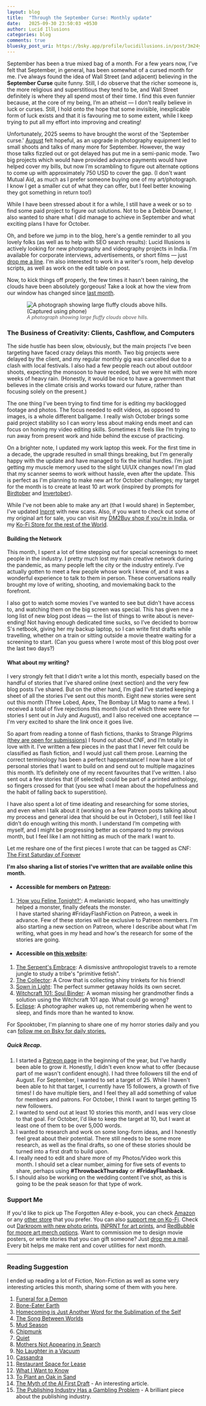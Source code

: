 ```yaml
---
layout: blog
title:  "Through the September Curse: Monthly update"
date:   2025-09-30 23:50:03 +0530
author: Lucid Illusions
categories: blog
comments: true
bluesky_post_uri: https://bsky.app/profile/lucidillusions.in/post/3m24ypdvcrs2n
---
```


September has been a true mixed bag of a month. For a few years now, I’ve felt that September, in general, has been somewhat of a cursed month for me. I've always found the idea of Wall Street (and adjacent) believing in the <strong>September Curse</strong> quite funny. Still, I do observe that the richer someone is, the more religious and superstitious they tend to be, and Wall Street definitely is where they all spend most of their time. I find this even funnier because, at the core of my being, I’m an atheist — I don't really believe in luck or curses. Still, I hold onto the hope that some invisible, inexplicable form of luck exists and that it is favouring me to some extent, while I keep trying to put all my effort into improving and creating!

Unfortunately, 2025 seems to have brought the worst of the 'September curse.' [August](https://ss.lucidillusions.in/blog/2025-08-13-aug2025/) felt hopeful, as an upgrade in photography equipment led to small shoots and talks of many more for September. However, the way those talks fizzled out or got delayed has put me in a semi-panic mode. Two big projects which would have provided advance payments would have helped cover my bills, but now I’m scrambling to figure out alternate options to come up with approximately 750 USD to cover the gap. (I don't want Mutual Aid, as much as I prefer someone buying one of my art/photograph. I know I get a smaller cut of what they can offer, but I feel better knowing they got something in return too!)

While I have been stressed about it for a while, I still have a week or so to find some paid project to figure out solutions. Not to be a Debbie Downer, I also wanted to share what I did manage to achieve in September and what exciting plans I have for October.

Oh, and before we jump in to the blog, here's a gentle reminder to all you lovely folks (as well as to help with SEO search results): Lucid Illusions is actively looking for new photography and videography projects in India. I'm available for corporate interviews, advertisements, or short films — just [drop me a line](mailto:i@lucidillusions.in). I'm also interested to work in a writer's room, help develop scripts, as well as work on the edit table on post.


Now, to kick things off properly, the few times it hasn't been raining, the clouds have been absolutely gorgeous! Take a look at how the view from our window has changed since [last month](https://ss.lucidillusions.in/blog/2025-08-13-aug2025/).

<div class="blog-post-footer-image">
  <img
    src="/assets/images/blog/20250930_blog/1759305981981_400.jpg"
    alt="A photograph showing large fluffy clouds above hills. (Captured using phone)"
    data-full-src="/assets/images/blog/20250930_blog/1759305981981_800.jpg"
    style="max-width: 400px; height: auto; display: block; margin: 0 auto; cursor: zoom-in;"
  >
  <p class="image-caption" style="text-align: left; font-style: italic; font-size: 0.9em; color: #555; max-width: 400px; margin: 0 auto;">
      A photograph showing large fluffy clouds above hills.
  </p>
</div>


### The Business of Creativity: Clients, Cashflow, and Computers

The side hustle has been slow, obviously, but the main projects I’ve been targeting have faced crazy delays this month. Two big projects were delayed by the client, and my regular monthly gig was cancelled due to a clash with local festivals. I also had a few people reach out about outdoor shoots, expecting the monsoon to have receded, but we were hit with more weeks of heavy rain. (Honestly, it would be nice to have a government that believes in the climate crisis and works toward our future, rather than focusing solely on the present.)

The one thing I've been trying to find time for is editing my backlogged footage and photos. The focus needed to edit videos, as opposed to images, is a whole different ballgame. I really wish October brings some paid project stability so I can worry less about making ends meet and can focus on honing my video editing skills. Sometimes it feels like I’m trying to run away from present work and hide behind the excuse of practicing.

On a brighter note, I updated my work laptop this week. For the first time in a decade, the upgrade resulted in small things breaking, but I'm generally happy with the update and have managed to fix the initial hurdles. I’m just getting my muscle memory used to the slight UI/UX changes now! I'm glad that my scanner seems to work without hassle, even after the update. This is perfect as I'm planning to make new art for October challenges; my target for the month is to create at least 10 art work (inspired by prompts for [Birdtober](https://www.aholmesartstudio.com/birdtober) and [Invertober](https://bsky.app/profile/fossilforager.bsky.social/post/3lzr4xwta742h)).

While I've not been able to make any art (that I would share) in September, I've updated [Inprnt](https://www.inprnt.com/gallery/lucidillusions/) with new scans. Also, if you want to check out some of my original art for sale, you can visit my [DM2Buy shop if you're in India](https://lucidillusions.dm2buy.com/), or my [Ko-Fi Store for the rest of the World](https://ko-fi.com/lucidillusions/shop).

#### Building the Network

This month, I spent a lot of time stepping out for special screenings to meet people in the industry. I pretty much lost my main creative network during the pandemic, as many people left the city or the industry entirely. I’ve actually gotten to meet a few people whose work I knew of, and it was a wonderful experience to talk to them in person. These conversations really brought my love of writing, shooting, and moviemaking back to the forefront.

I also got to watch some movies I've wanted to see but didn't have access to, and watching them on the big screen was special. This has given me a long list of new blog post ideas — the list of things to write about is never-ending! Not having enough dedicated time sucks, so I’ve decided to borrow S's netbook, giving her my backup laptop, so I can write first drafts while travelling, whether on a train or sitting outside a movie theatre waiting for a screening to start. (Can you guess where I wrote most of this blog post over the last two days?)


#### What about my writing?

I very strongly felt that I didn’t write a lot this month, especially based on the handful of stories that I’ve shared online (next section) and the very few blog posts I’ve shared. But on the other hand, I’m glad I’ve started keeping a sheet of all the stories I’ve sent out this month. Eight new stories were sent out this month (Three Lobed, Apex, The Bombay Lit Mag to name a few). I received a total of five rejections this month (out of which three were for stories I sent out in July and August), and I also received one acceptance — I'm very excited to share the link once it goes live.

So apart from reading a tonne of flash fictions, thanks to Strange Pilgrims [(they are open for submissions)](https://submissions.strangepilgrims.com/) I found out about CNF, and I’m totally in love with it. I’ve written a few pieces in the past that I never felt could be classified as flash fiction, and I would just call them prose. Learning the correct terminology has been a perfect happenstance! I now have a lot of personal stories that I want to build on and send out to multiple magazines this month. It’s definitely one of my recent favourites that I’ve written. I also sent out a few stories that (if selected) could be part of a printed anthology, so fingers crossed for that (you see what I mean about the hopefulness and the habit of falling back to superstition).

I have also spent a lot of time ideating and researching for some stories, and even when I talk about it (working on a few Patreon posts talking about my process and general idea that should be out in October), I still feel like I didn’t do enough writing this month. I understand I’m competing with myself, and I might be progressing better as compared to my previous month, but I feel like I am not hitting as much of the mark I want to.

Let me reshare one of the first pieces I wrote that can be tagged as CNF:  [The First Saturday of Forever](https://ss.lucidillusions.in/bsky/2025/07/12/summer-daze.html)

<strong>I'm also sharing a list of stories I've written that are available online this month.</strong>

- #### Accessible for members on [Patreon](https://www.patreon.com/collection/1504916?view=expanded):
1. ['How you Feline Tonight?'](https://www.patreon.com/posts/139795633/): A melanistic leopard, who has unwittingly helped a monster, finally defeats the monster. <br>
I have started sharing #FridayFlashFiction on Patreon, a week in advance. Few of these stories will be exclusive to Patreon members. I'm also starting a new section on Patreon, where I describe about what I'm writing, what goes in my head and how's the research for some of the stories are going.

- #### Accessible on [this website](https://ss.lucidillusions.in/):
1. [The Serpent's Embrace](https://ss.lucidillusions.in/bsky/2025/08/29/serpentsembrace.html): A dismissive anthropologist travels to a remote jungle to study a tribe's "primitive fetish".
2. [The Collector](https://ss.lucidillusions.in/bsky/2025/08/30/shiny.html): A Crow that is collecting shiny trinkets for his friend!
3. [Sown in Light](https://ss.lucidillusions.in/bsky/2025/09/06/summer.html): The perfect summer getaway holds its own secret.
4. [Witchcraft 101: Soul Binder](https://ss.lucidillusions.in/shortstory/2025/09/12/wc101-soul.html): A woman missing her grandmother finds a solution using the Witchcraft 101 app. What could go wrong?
5. [Eclipse](https://ss.lucidillusions.in/shortstory/2025/09/19/eclipse.html): A photographer wakes up, not remembering when he went to sleep, and finds more than he wanted to know.

For Spooktober, I'm planning to share one of my horror stories daily and you can [follow me on Bsky for daily stories.](https://bsky.app/hashtag/31DaysOfSpooktober?author=lucidillusions.in)


##### Quick Recap.
1. I started a [Patreon page](https://www.patreon.com/c/lucidillusions) in the beginning of the year, but I've hardly been able to grow it. Honestly, I didn't even know what to offer (because part of me wasn't confident enough). I had three followers till the end of August. For September, I wanted to set a target of 25. While I haven't been able to hit that target, I currently have 15 followers, a growth of five times! I do have multiple tiers, and I feel they all add something of value for members and patrons. For October, I think I want to target getting 15 new followers.
2. I wanted to send out at least 10 stories this month, and I was very close to that goal. For October, I'd like to keep the target at 10, but I want at least one of them to be over 5,000 words.
3. I wanted to research and work on some long-form ideas, and I honestly feel great about their potential. There still needs to be some more research, as well as the final drafts, so one of these stories should be turned into a first draft to build upon.
4. I really need to edit and share more of my Photos/Video work this month. I should set a clear number, aiming for five sets of events to share, perhaps using <strong>#ThrowbackThursday</strong> or <strong>#FridayFlashback</strong>.
5. I should also be working on the wedding content I've shot, as this is going to be the peak season for that type of work.


### Support Me
If you'd like to pick up The Forgotten Alley e-book, you can check [Amazon](https://www.amazon.com/dp/B0F7HGSGCF) or any [other store](https://books2read.com/u/mgB2Nq) that you prefer. You can also [support me on Ko-Fi](https://ko-fi.com/lucidillusions). Check out [Darkroom with new photo prints](https://lucidillusions.darkroom.com/), [INPRNT for art prints](https://www.inprnt.com/gallery/lucidillusions/), and [RedBubble for moore art merch options](https://www.redbubble.com/people/lucidillusions/shop). Want to commission me to design movie posters, or write stories that you can gift someone? Just [drop me a mail](mailto:i@lucidillusions.in). Every bit helps me make rent and cover utilities for next month.

<hr />

### Reading Suggestion

I ended up reading a lot of Fiction, Non-Fiction as well as some very interesting articles this month, sharing some of them with you here.
1. [Funeral for a Demon](https://bombaylitmag.com/contribution/srividya-tadepalli-issue-56/)
2. [Bone-Eater Earth](https://www.unchartedmag.com/stories/bone-eater-earth/)
3. [Homecoming is Just Another Word for the Sublimation of the Self](https://clarkesworldmagazine.com/kim_03_21/)
4. [The Song Between Worlds](https://issues.org/futuretensefiction/fiction-archives-the-song-between-worlds-indrapramit-das/)
5. [Mud Season](https://splitlipthemag.com/fiction/0625/amelia-valasek)
6. [Chipmunk](https://splitlipthemag.com/memoir/0525/cindy-house)
7. [Quiet](http://strangehorizons.com/fiction/quiet/)
8. [Mothers Not Appearing in Search](https://granta.com/mothers-not-appearing-in-search/)
9. [No Laughter in a Vacuum](https://www.flashfictiononline.com/article/no-laughter-in-a-vacuum/)
10. [Cassandra](https://splitlipthemag.com/flash/0925/jr-fenn)
11. [Restaurant Space for Lease](https://www.havenspec.com/restaurant-space-for-lease)
12. [What I Want to Know](https://www.craftliterary.com/2025/09/10/what-i-want-to-know-alizabeth-worley/)
13. [To Plant an Oak in Sand](https://reckoning.press/to-plant-an-oak-in-sand/)
14. [The Myth of the AI First Draft](https://leonfurze.com/2024/02/21/the-myth-of-the-ai-first-draft/) - An interesting article.
15. [The Publishing Industry Has a Gambling Problem](https://thewalrus.ca/the-publishing-industry-has-a-gambling-problem/) - A brilliant piece about the publishing industry.
